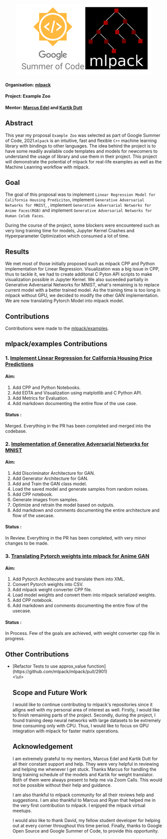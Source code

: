 <p align="center">
  <img  src="https://github.com/swaingotnochill/gsoc-work-report/blob/main/src/gsocxmlpack.png">
</p>

#### Organisation: [mlpack](https://github.com/mlpack)

#### Project: Example Zoo

#### Mentor: [Marcus Edel](https://github.com/zoq) and [Kartik Dutt](https://github.com/kartikdutt18)

## Abstract
This year my proposal `Example Zoo` was selected as part of Google Summer of Code, 2021.`mlpack` is an intuitive, fast and flexible `C++` machine learning library with bindings to other languages. The idea behind the project is to have some readily available code templates and models for newcomers to understand the usage of library and use them in their project. This project will demonstrate the potential of mlpack for real-life examples as well as the Machine Leanring workflow with mlpack.

## Goal
The goal of this proposal was to implement `Linear Regression Model for California Housing Prediciton`, implement `Generative Adversarial Networks for MNIST`,
, implement `Generative Adversarial Networks for Anime Faces(RGB)` and implement `Generative Adversarial Networks for Human Celeb Faces`.

During the course of the project, some blockers were encountered such as very long training time for models, Jupyter Kernel Crashes and Hyperparameter Optimization which consumed a lot of time. 

## Results
We met most of those initially proposed such as mlpack CPP and Python implementation for Linear Regression. Visualization was a big issue in CPP, thus to tackle it, we had to create additonal C Pyton API scripts to make visualization possible in Jupyter Kernel. We also suceeded partially in Generative Adversarial Networks for MNIST, what's remaining is to replace current model with a better trained model. As the training time is too long in mlpack without GPU, we decided to modify the other GAN implementation. We are now translating Pytorch Model into mlpack model. 

## Contributions
Contributions were made to the [mlpack/examples](https://github.com/mlpack/examples).

## mlpack/examples Contributions

<!-- <p align="center">
  <img width="350" height="250" src=".png">
</p> -->

### 1. [Implement Linear Regression for California Housing Price Predictions](https://github.com/mlpack/examples/pull/167)

#### Aim:
1. Add CPP and Python Notebooks.
2. Add EDTA and Visualization using matplotlib and C Python API.
3. Add Metrics for Evaluation.
4. Add markdown documenting the entire flow of the use case.

#### Status :
Merged. Everything in the PR has been completed and merged into the codebase.

### 2. [Implementation of Generative Adversarial Networks for MNIST](https://github.com/mlpack/examples/pull/172)

#### Aim:
1. Add Discriminator Architecture for GAN.
2. Add Generator Architecture for GAN.
3. Add and Train the GAN class model.
4. Load the saved model and generate samples from random noises.
5. Add CPP notebook.
6. Generate images from samples.
7. Optimize and retrain the model based on outputs.
8. Add markdown and comments documenting the entire architecture and flow of the usecase. 

#### Status :
In Review. Everything in the PR has been completed, with very minor changes to be made.

### 3. [Translating Pytorch weights into mlpack for Anime GAN ]()

#### Aim:
1. Add Pytorch Architecutre and translate them into XML.
2. Convert Pytorch weights into CSV.
3. Add mlpack weight converter CPP file.
4. Load model weights and convert them into mlpack serialized weights.
5. Add CPP notebook.
6. Add markdown and comments documenting the entire flow of the usecase.

#### Status :
In Process. Few of the goals are achieved, with weight converter cpp file in progress.

## Other Contributions
<ul>
  <li> [Refactor Tests to use approx_value function](https://github.com/mlpack/mlpack/pull/2901) </li>
<\ul>

## Scope and Future Work
I would like to continue contributing to mlpack's repositories since it alligns well with my personal area of interest as well. Firstly, I would like to finish remaining parts of the project. Secondly, during the project, I found training deep neural networks with large datasets to be extremely time consuming only with CPU. Thus, I would like to focus on GPU integration with mlpack for faster matrix operations.

## Acknowledgement
  I am extremely grateful to my mentors, Marcus Edel and Kartik Dutt for all their constant support and help. They were very helpful in reviewing and helping me whenever I get stuck. Thanks Marcus for handling the long training schedule of the models and Kartik for weight translator. Both of them were always present to help me via Zoom Calls. This would not be possible without their help and guidance.

  I am also thankful to mlpack community for all their reviews help and suggestions. I am also thankful to Marcus and Ryan that helped me in the very first contribution to mlpack. I enjpyed the mlpack virtual meetups.

 I would also like to thank David, my fellow student developer for helping out at every corner throughout this time period. Finally, thanks to Google Open Source and Google Summer of Code, to provide this opportunity.
